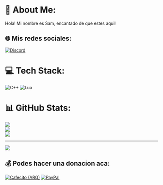 # 💫 About Me:
Hola! Mi nombre es Sam, encantado de que estes aqui!


## 🌐 Mis redes sociales:
[![Discord](https://img.shields.io/badge/Discord-%237289DA.svg?logo=discord&logoColor=white)](https://discord.gg/https://discord.com/users/717764929113030756) 

# 💻 Tech Stack:
![C++](https://img.shields.io/badge/c++-%2300599C.svg?style=for-the-badge&logo=c%2B%2B&logoColor=white) ![Lua](https://img.shields.io/badge/lua-%232C2D72.svg?style=for-the-badge&logo=lua&logoColor=white)
# 📊 GitHub Stats:
![](https://github-readme-stats.vercel.app/api?username=0x73616D&theme=dark&hide_border=true&include_all_commits=false&count_private=false)<br/>
![](https://github-readme-streak-stats.herokuapp.com/?user=0x73616D&theme=dark&hide_border=true)<br/>
![](https://github-readme-stats.vercel.app/api/top-langs/?username=0x73616D&theme=dark&hide_border=true&include_all_commits=false&count_private=false&layout=compact)

---
[![](https://visitcount.itsvg.in/api?id=0x73616D&icon=2&color=12)](https://visitcount.itsvg.in)

  ## 💰 Podes hacer una donacion aca:
  [![Cafecito (ARG)](https://img.shields.io/badge/Buy%20Me%20a%20Coffee-ffdd00?style=for-the-badge&logo=buy-me-a-coffee&logoColor=black)](https://cafecito.app/0x73616d) [![PayPal](https://img.shields.io/badge/PayPal-00457C?style=for-the-badge&logo=paypal&logoColor=white)](https://paypal.me/https://paypal.me/0x73616D) 

  
